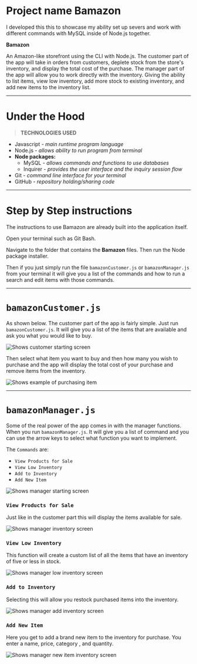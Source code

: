 # Project name **Bamazon**

I developed this this to showcase my ability set up severs and work with different commands with MySQL inside of Node.js together. 

**Bamazon**

An Amazon-like storefront using the CLI with Node.js. The customer part of the app will take in orders from customers, deplete stock from the store's inventory, and display the total cost of the purchase. The manager part of the app will allow you to work directly with the inventory. Giving the ability to list items, view low inventory, add more stock to existing inventory, and add new items to the inventory list.

-----
# Under the Hood

>**TECHNOLOGIES USED**
* Javascript - *main runtime program language*
* Node.js - *allows ability to run program from terminal*
* **Node packages:**
    * MySQL - *allows commands and functions to use databases*
    * Inquirer - *provides the user interface and the inquiry session flow*
* Git - *command line interface for your terminal*
* GitHub - *repository holding/sharing code*

-----
# Step by Step instructions

The instructions to use Bamazon are already built into the application itself. 

Open your terminal such as Git Bash.

Navigate to the folder that contains the **Bamazon** files. Then run the Node package installer.

Then if you just simply run the file `bamazonCustomer.js` or `bamazonManager.js` from your terminal it will give you a list of the commands and how to run a search and edit items with those commands.

-----

# `bamazonCustomer.js`

As shown below. The customer part of the app is fairly simple. Just run `bamazonCustomer.js`. It will give you a list of the items that are available and ask you what you would like to buy. 

![Shows customer starting screen](/Screenshots/Customer_Start_bamazon.jpg)

Then select what item you want to buy and then how many you wish to purchase and the app will display the total cost of your purchase and remove items from the inventory.

![Shows example of purchasing item](/Screenshots/Customer_Purchase_bamazon.jpg)


-----

# `bamazonManager.js`

Some of the real power of the app comes in with the manager functions. When you run `bamazonManager.js`. It will give you a list of command and you can use the arrow keys to select what function you want to implement. 

The `Commands` are:

* `View Products for Sale`
* `View Low Inventory`
* `Add to Inventory`
* `Add New Item`

![Shows manager starting screen](/Screenshots/Manager_Start_bamazon.jpg)

### `View Products for Sale`

Just like in the customer part this will display the items available for sale. 

![Shows manager inventory screen](/Screenshots/Manager_View_bamazon.jpg)

### `View Low Inventory`

This function will create a custom list of all the items that have an inventory of five or less in stock.

![Shows manager low inventory screen](/Screenshots/Manager_Low_Inventory_bamazon.jpg)

### `Add to Inventory`

Selecting this will allow you restock purchased items into the inventory.

![Shows manager add inventory screen](/Screenshots/Manager_Add_Item_bamazon.jpg)

### `Add New Item`

Here you get to add a brand new item to the inventory for purchase. You enter a name, price, category , and quantity.

![Shows manager new item inventory screen](/Screenshots/Manager_New_Item_bamazon.jpg)
